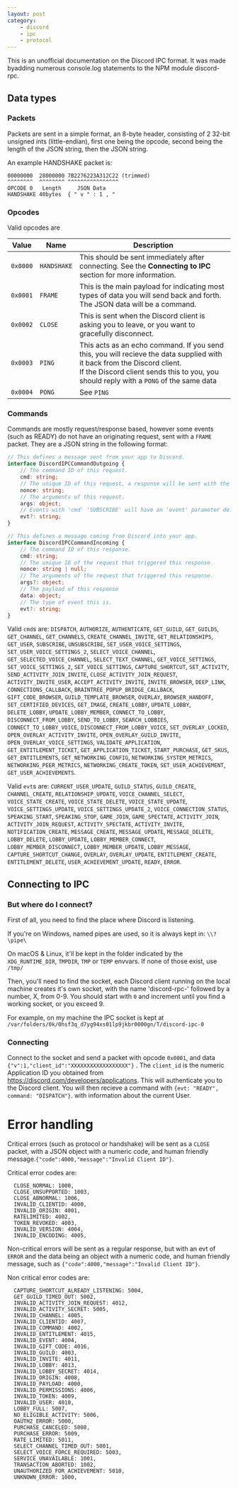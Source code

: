 ```yaml
---
layout: post
category: 
    - discord
    - ipc
    - protocol
---
```


This is an unofficial documentation on the Discord IPC format. It was made byadding numerous console.log statements to the NPM module discord-rpc.

## Data types

### Packets

Packets are sent in a simple format, an 8-byte header, consisting of 2 32-bit unsigned ints (little-endian), first one being the opcode, second being the length of the JSON string, then the JSON string.

An example HANDSHAKE packet is:

```
00000000  28000000 7B2276223A312C22 (trimmed)
^^^^^^^^  ^^^^^^^^ ^^^^^^^^^^^^^^^^
OPCODE 0   Length     JSON Data
HANDSHAKE 40bytes  { " v " : 1 , " 
```



### Opcodes

 Valid opcodes are

| Value    | **Name**    | Description                                                  |
| -------- | ----------- | ------------------------------------------------------------ |
| `0x0000` | `HANDSHAKE` | This should be sent immediately after connecting. See the **Connecting to IPC** section for more information. |
| `0x0001` | `FRAME`     | This is the main payload for indicating most types of data you will send back and forth. The JSON data will be a command. |
| `0x0002` | `CLOSE`     | This is sent when the Discord client is asking you to leave, or you want to gracefully disconnect. |
| `0x0003` | `PING`      | This acts as an echo command. If you send this, you will recieve the data supplied with it back from the Discord client.<br />If the Discord client sends this to you, you should reply with a `PONG` of the same data |
| `0x0004` | `PONG`      | See `PING`                                                   |

### Commands

Commands are mostly request/response based, however some events (such as READY) do not have an originating request, sent with a `FRAME` packet. They are a JSON string in the following format:

```typescript
// This defines a message sent from your app to Discord.
interface DiscordIPCCommandOutgoing {
    // The command ID of this request.
    cmd: string;
    // The unique ID of this request, a response will be sent with the matching ID.
    nonce: string;
    // The arguments of this request.
    args: object;
    // Events with 'cmd' 'SUBSCRIBE' will have an 'event' parameter defining the name of the event (e.g. MESSAGE_CREATE)
    evt?: string;
}

// This defines a message coming from Discord into your app.
interface DiscordIPCCommandIncoming {
    // The command ID of this response.
    cmd: string;
    // The unique ID of the request that triggered this response.
    nonce: string | null;
    // The arguments of the request that triggered this response.
    args?: object;
    // The payload of this response
    data: object;
    // The type of event this is.
    evt?: string;
}
```

Valid `cmd`s are: `DISPATCH`,  `AUTHORIZE`,  `AUTHENTICATE`,  `GET_GUILD`,  `GET_GUILDS`,  `GET_CHANNEL`,  `GET_CHANNELS`,  `CREATE_CHANNEL_INVITE`,  `GET_RELATIONSHIPS`,  `GET_USER`,  `SUBSCRIBE`,  `UNSUBSCRIBE`,  `SET_USER_VOICE_SETTINGS`,  `SET_USER_VOICE_SETTINGS_2`,  `SELECT_VOICE_CHANNEL`,  `GET_SELECTED_VOICE_CHANNEL`,  `SELECT_TEXT_CHANNEL`,  `GET_VOICE_SETTINGS`,  `SET_VOICE_SETTINGS_2`,  `SET_VOICE_SETTINGS`,  `CAPTURE_SHORTCUT`,  `SET_ACTIVITY`,  `SEND_ACTIVITY_JOIN_INVITE`,  `CLOSE_ACTIVITY_JOIN_REQUEST`,  `ACTIVITY_INVITE_USER`,  `ACCEPT_ACTIVITY_INVITE`,  `INVITE_BROWSER`,  `DEEP_LINK`,  `CONNECTIONS_CALLBACK`,  `BRAINTREE_POPUP_BRIDGE_CALLBACK`,  `GIFT_CODE_BROWSER`,  `GUILD_TEMPLATE_BROWSER`,  `OVERLAY`,  `BROWSER_HANDOFF`,  `SET_CERTIFIED_DEVICES`,  `GET_IMAGE`,  `CREATE_LOBBY`,  `UPDATE_LOBBY`,  `DELETE_LOBBY`,  `UPDATE_LOBBY_MEMBER`,  `CONNECT_TO_LOBBY`,  `DISCONNECT_FROM_LOBBY`,  `SEND_TO_LOBBY`,  `SEARCH_LOBBIES`,  `CONNECT_TO_LOBBY_VOICE`,  `DISCONNECT_FROM_LOBBY_VOICE`,  `SET_OVERLAY_LOCKED`,  `OPEN_OVERLAY_ACTIVITY_INVITE`,  `OPEN_OVERLAY_GUILD_INVITE`,  `OPEN_OVERLAY_VOICE_SETTINGS`,  `VALIDATE_APPLICATION`,  `GET_ENTITLEMENT_TICKET`,  `GET_APPLICATION_TICKET`,  `START_PURCHASE`,  `GET_SKUS`,  `GET_ENTITLEMENTS`,  `GET_NETWORKING_CONFIG`,  `NETWORKING_SYSTEM_METRICS`,  `NETWORKING_PEER_METRICS`,  `NETWORKING_CREATE_TOKEN`,  `SET_USER_ACHIEVEMENT`,  `GET_USER_ACHIEVEMENTS`.

Valid  `evt`s are: `CURRENT_USER_UPDATE`,  `GUILD_STATUS`,  `GUILD_CREATE`,  `CHANNEL_CREATE`,  `RELATIONSHIP_UPDATE`,  `VOICE_CHANNEL_SELECT`,  `VOICE_STATE_CREATE`,  `VOICE_STATE_DELETE`,  `VOICE_STATE_UPDATE`,  `VOICE_SETTINGS_UPDATE`,  `VOICE_SETTINGS_UPDATE_2`,  `VOICE_CONNECTION_STATUS`,  `SPEAKING_START`,  `SPEAKING_STOP`,  `GAME_JOIN`,  `GAME_SPECTATE`,  `ACTIVITY_JOIN`,  `ACTIVITY_JOIN_REQUEST`,  `ACTIVITY_SPECTATE`,  `ACTIVITY_INVITE`,  `NOTIFICATION_CREATE`,  `MESSAGE_CREATE`,  `MESSAGE_UPDATE`,  `MESSAGE_DELETE`,  `LOBBY_DELETE`,  `LOBBY_UPDATE`,  `LOBBY_MEMBER_CONNECT`,  `LOBBY_MEMBER_DISCONNECT`,  `LOBBY_MEMBER_UPDATE`,  `LOBBY_MESSAGE`,  `CAPTURE_SHORTCUT_CHANGE`,  `OVERLAY`,  `OVERLAY_UPDATE`,  `ENTITLEMENT_CREATE`,  `ENTITLEMENT_DELETE`,  `USER_ACHIEVEMENT_UPDATE`,  `READY`,  `ERROR`.






## Connecting to IPC

### But where do I connect?

First of all, you need to find the place where Discord is listening.

If you're on Windows, named pipes are used, so it is always kept in: `\\?\pipe\`

On macOS & Linux, it'll be kept in the folder indicated by the `XDG_RUNTIME_DIR`, `TMPDIR`, `TMP` or `TEMP` envvars. If none of those exist, use `/tmp/`

Then, you'll need to find the socket, each Discord client running on the local machine creates it's own socket, with the name 'discord-rpc-' followed by a number, X, from 0-9. You should start with `0` and increment until you find a working socket, or you exceed 9.

For example, on my machine the IPC socket is kept at `/var/folders/0k/0hsf3q_d7yg94xs01lp9jkbr0000gn/T/discord-ipc-0`

### Connecting

Connect to the socket and send a packet with opcode `0x0001`, and data `{"v":1,"client_id":"XXXXXXXXXXXXXXXXXX"}` . The `client_id` is the numeric Application ID you obtained from https://discord.com/developers/applications. This will authenticate you to the Discord client. You will then recieve a command with `{evt: "READY",  command: "DISPATCH"}`. with information about the current User.



# Error handling

Critical errors (such as protocol or handshake) will be sent as a `CLOSE` packet, with a JSON object with a numeric code, and human friendly message.`{"code":4000,"message":"Invalid Client ID"}`.

Critical error codes are:

```
  CLOSE_NORMAL: 1000,
  CLOSE_UNSUPPORTED: 1003,
  CLOSE_ABNORMAL: 1006,
  INVALID_CLIENTID: 4000,
  INVALID_ORIGIN: 4001,
  RATELIMITED: 4002,
  TOKEN_REVOKED: 4003,
  INVALID_VERSION: 4004,
  INVALID_ENCODING: 4005,
```



Non-critical errors will be sent as a regular response, but with an evt of `ERROR` and the data being an object with a numeric code, and human friendly message, such as `{"code":4000,"message":"Invalid Client ID"}`.

Non critical error codes are:

```
  CAPTURE_SHORTCUT_ALREADY_LISTENING: 5004,
  GET_GUILD_TIMED_OUT: 5002,
  INVALID_ACTIVITY_JOIN_REQUEST: 4012,
  INVALID_ACTIVITY_SECRET: 5005,
  INVALID_CHANNEL: 4005,
  INVALID_CLIENTID: 4007,
  INVALID_COMMAND: 4002,
  INVALID_ENTITLEMENT: 4015,
  INVALID_EVENT: 4004,
  INVALID_GIFT_CODE: 4016,
  INVALID_GUILD: 4003,
  INVALID_INVITE: 4011,
  INVALID_LOBBY: 4013,
  INVALID_LOBBY_SECRET: 4014,
  INVALID_ORIGIN: 4008,
  INVALID_PAYLOAD: 4000,
  INVALID_PERMISSIONS: 4006,
  INVALID_TOKEN: 4009,
  INVALID_USER: 4010,
  LOBBY_FULL: 5007,
  NO_ELIGIBLE_ACTIVITY: 5006,
  OAUTH2_ERROR: 5000,
  PURCHASE_CANCELED: 5008,
  PURCHASE_ERROR: 5009,
  RATE_LIMITED: 5011,
  SELECT_CHANNEL_TIMED_OUT: 5001,
  SELECT_VOICE_FORCE_REQUIRED: 5003,
  SERVICE_UNAVAILABLE: 1001,
  TRANSACTION_ABORTED: 1002,
  UNAUTHORIZED_FOR_ACHIEVEMENT: 5010,
  UNKNOWN_ERROR: 1000,
```

